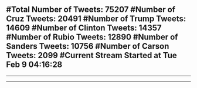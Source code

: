 #Total Number of Tweets: 75207 
#Number of Cruz Tweets: 20491
#Number of Trump Tweets: 14609
#Number of Clinton Tweets: 14357
#Number of Rubio Tweets: 12890
#Number of Sanders Tweets: 10756
#Number of Carson Tweets: 2099
#Current Stream Started at Tue Feb  9 04:16:28
---
---
---
